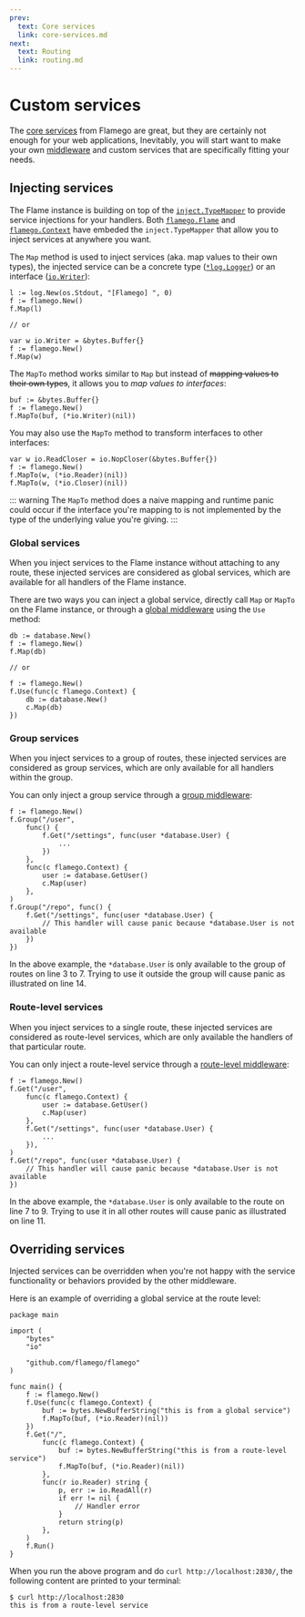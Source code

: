 ```yaml
---
prev:
  text: Core services
  link: core-services.md
next:
  text: Routing
  link: routing.md
---
```


# Custom services

The [core services](core-services.md) from Flamego are great, but they are certainly not enough for your web applications, Inevitably, you will start want to make your own [middleware](core-concepts.md#middleware) and custom services that are specifically fitting your needs.

## Injecting services

The Flame instance is building on top of the [`inject.TypeMapper`](https://pkg.go.dev/github.com/flamego/flamego/inject#TypeMapper) to provide service injections for your handlers. Both [`flamego.Flame`](https://pkg.go.dev/github.com/flamego/flamego#Flame) and [`flamego.Context`](https://pkg.go.dev/github.com/flamego/flamego#Context) have embeded the `inject.TypeMapper` that allow you to inject services at anywhere you want.

The `Map` method is used to inject services (aka. map values to their own types), the injected service can be a concrete type ([`*log.Logger`](https://pkg.go.dev/log#Logger)) or an interface ([`io.Writer`](https://pkg.go.dev/io#Writer)):

```go:no-line-numbers
l := log.New(os.Stdout, "[Flamego] ", 0)
f := flamego.New()
f.Map(l)

// or

var w io.Writer = &bytes.Buffer{}
f := flamego.New()
f.Map(w)
```

The `MapTo` method works similar to `Map` but instead of ~~mapping values to their own types~~, it allows you to _map values to interfaces_:

```go:no-line-numbers
buf := &bytes.Buffer{}
f := flamego.New()
f.MapTo(buf, (*io.Writer)(nil))
```

You may also use the `MapTo` method to transform interfaces to other interfaces:

```go:no-line-numbers
var w io.ReadCloser = io.NopCloser(&bytes.Buffer{})
f := flamego.New()
f.MapTo(w, (*io.Reader)(nil))
f.MapTo(w, (*io.Closer)(nil))
```

::: warning
The `MapTo` method does a naive mapping and runtime panic could occur if the interface you're mapping to is not implemented by the type of the underlying value you're giving.
:::

### Global services

When you inject services to the Flame instance without attaching to any route, these injected services are considered as global services, which are available for all handlers of the Flame instance.

There are two ways you can inject a global service, directly call `Map` or `MapTo` on the Flame instance, or through a [global middleware](core-concepts.md#middleware) using the `Use` method:

```go:no-line-numbers
db := database.New()
f := flamego.New()
f.Map(db)

// or

f := flamego.New()
f.Use(func(c flamego.Context) {
    db := database.New()
    c.Map(db)
})
```

### Group services

When you inject services to a group of routes, these injected services are considered as group services, which are only available for all handlers within the group.

You can only inject a group service through a [group middleware](core-concepts.md#middleware):

```go{3-7,14}
f := flamego.New()
f.Group("/user",
    func() {
        f.Get("/settings", func(user *database.User) {
            ...
        })
    },
    func(c flamego.Context) {
        user := database.GetUser()
        c.Map(user)
    },
)
f.Group("/repo", func() {
    f.Get("/settings", func(user *database.User) {
        // This handler will cause panic because *database.User is not available
    })
})
```

In the above example, the `*database.User` is only available to the group of routes on line 3 to 7. Trying to use it outside the group will cause panic as illustrated on line 14.

### Route-level services

When you inject services to a single route, these injected services are considered as route-level services, which are only available the handlers of that particular route.

You can only inject a route-level service through a [route-level middleware](core-concepts.md#middleware):

```go{7-9,11}
f := flamego.New()
f.Get("/user",
    func(c flamego.Context) {
        user := database.GetUser()
        c.Map(user)
    },
    f.Get("/settings", func(user *database.User) {
        ...
    }),
)
f.Get("/repo", func(user *database.User) {
    // This handler will cause panic because *database.User is not available
})
```

In the above example, the `*database.User` is only available to the route on line 7 to 9. Trying to use it in all other routes will cause panic as illustrated on line 11.

## Overriding services

Injected services can be overridden when you're not happy with the service functionality or behaviors provided by the other middleware.

Here is an example of overriding a global service at the route level:

```go:no-line-numbers
package main

import (
	"bytes"
	"io"

	"github.com/flamego/flamego"
)

func main() {
	f := flamego.New()
	f.Use(func(c flamego.Context) {
		buf := bytes.NewBufferString("this is from a global service")
		f.MapTo(buf, (*io.Reader)(nil))
	})
	f.Get("/",
		func(c flamego.Context) {
			buf := bytes.NewBufferString("this is from a route-level service")
			f.MapTo(buf, (*io.Reader)(nil))
		},
		func(r io.Reader) string {
			p, err := io.ReadAll(r)
			if err != nil {
				// Handler error
			}
			return string(p)
		},
	)
	f.Run()
}
```

When you run the above program and do `curl http://localhost:2830/`, the following content are printed to your terminal:

```:no-line-numbers
$ curl http://localhost:2830
this is from a route-level service
```
